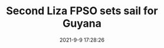 ---
"title": "Second Liza FPSO sets sail for Guyana"
"date": "2021-9-9 17:28:26"
"feed_name": "OFFSHOREMAG"
"feed_website": "https://www.offshore-mag.com/"
"feed_rss": "https://www.offshore-mag.com/__rss/website-scheduled-content.xml?input=%7B%22sectionAlias%22%3A%22home%22%7D"
"link": "https://www.offshore-mag.com/rigs-vessels/article/14210060/second-liza-fpso-sets-sail-for-guyana"
"file": "_posts/2021-1-1-ffa89c9e66281da26459b39e7b5c9a957c4b88a2.md"
"accident": "0"
"drilling": "0"
---